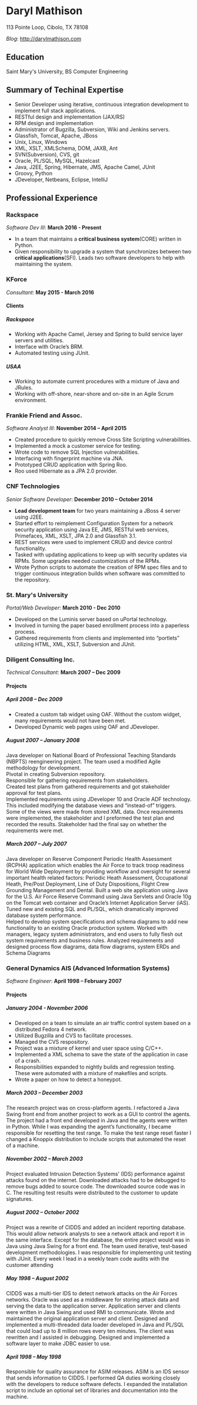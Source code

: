 # Daryl Mathison

113 Pointe Loop, Cibolo, TX 78108

_Blog_: http://darylmathison.com

## Education
Saint Mary's University, BS Computer Engineering

## Summary of Techinal Expertise

* Senior Developer using iterative, continuous integration development to implement full stack applications.
* RESTful design and implementation (JAX/RS)
* RPM design and implementation
* Administrator of Bugzilla, Subversion, Wiki and Jenkins servers.
* Glassfish, Tomcat, Apache, JBoss
* Unix, Linux, Windows
* XML, XSLT, XMLSchema, DOM, JAXB, Ant
* SVN(Subversion), CVS, git
* Oracle, PL/SQL, MySQL, Hazelcast
* Java, J2EE, Spring, Hibernate, JMS, Apache Camel, JUnit
* Groovy, Python
* JDeveloper, Netbeans, Eclipse, IntelliJ

## Professional Experience

### Rackspace
_Software Dev III_: **March 2016 - Present**
* In a team that maintains a **critical business system**(CORE) written in Python.
* Given responsibility to upgrade a system that synchronizes between two 
**critical applications**(SFI).  Leads two software developers to help with
maintaining the system.

### KForce
_Consultant_: **May 2015 - March 2016**

#### Clients

##### Rackspace
* Working with Apache Camel, Jersey and Spring to build service layer servers and utilities.
* Interface with Oracle’s BRM.
* Automated testing using JUnit.

##### USAA
* Working to automate current procedures with a mixture of Java and JRules.
* Working with off-shore, near-shore and on-site in an Agile Scrum environment.

### Frankie Friend and Assoc.
_Software Analyst III_: **November 2014 – April 2015**
* Created procedure to quickly remove Cross Site Scripting vulnerabilities.
* Implemented a mock a customer service for testing.
* Wrote code to remove SQL Injection vulnerabilities.
* Interfacing with fingerprint machine via JNA.
* Prototyped CRUD application with Spring Roo.
* Roo used Hibernate as a JPA 2.0 provider.

### CNF Technologies
_Senior Software Developer_: **December 2010 – October 2014**
* **Lead development team** for two years maintaining a JBoss 4 server using J2EE.
* Started effort to reimplement Configuration System for a network security application using Java EE, JMS, RESTful web services, Primefaces, XML, XSLT, JPA 2.0 and Glassfish 3.1.
* REST services were used to implement CRUD and device control functionality.
* Tasked with updating applications to keep up with security updates via RPMs.  Some upgrades needed customizations of the RPMs.
* Wrote Python scripts to automate the creation of RPM spec files and to trigger continuous integration builds when software was committed to the repository.

### St. Mary's University
_Portal/Web Developer_: **March 2010 - Dec 2010**
* Developed on the Luminis server based on uPortal technology.
* Involved in turning the paper based enrollment process into a paperless process.
* Gathered requirements from clients and implemented into “portlets” utilizing HTML, XML, XSLT, Subversion and JUnit.

### Diligent Consulting Inc.
_Technical Consultant_: **March 2007 – Dec 2009**

#### Projects
##### April 2008 – Dec 2009
* Created a custom tab widget using OAF.  Without the custom widget, many requirements would not have been met.
* Developed Dynamic web pages using OAF and JDeveloper.

##### August 2007 – January 2008
Java developer on National Board of Professional Teaching Standards (NBPTS) 
reengineering project.  The team used a modified Agile methodology for development.  
Pivotal in creating Subversion repository.  
Responsible for gathering requirements from stakeholders.  
Created test plans from gathered requirements and got stakeholder approval for test plans.  
Implemented requirements using JDeveloper 10 and Oracle ADF technology. 
This included modifying the database views and “instead-of” triggers.  
Some of the views were made from stored XML data.  Once requirements were implemented, 
the stakeholder and I preformed the test plan and recorded the results.  Stakeholder 
had the final say on whether the requirements were met.

##### March 2007 – July 2007
Java developer on Reserve Component Periodic Health Assessment (RCPHA) application 
which enables the Air Force to track troop readiness for World Wide Deployment by 
providing workflow and oversight for several important health related factors: 
Periodic Heath Assessment, Occupational Heath, Pre/Post Deployment, Line of Duty Dispositions, 
Flight Crew Grounding Management and Dental. Built a web site application using 
Java for the U.S. Air Force Reserve Command using Java Servlets and Oracle 10g 
on the Tomcat web container and Oracle’s Internet Application Server (iAS).  
Tuned new and existing SQL and PL/SQL, which dramatically improved database system performance.  
Helped to develop system specifications and schema diagrams to add new functionality 
to an existing Oracle production system.  Worked with managers, legacy system administrators, 
and end users to fully flesh out system requirements and business rules.  Analyzed requirements 
and designed process flow diagrams, data flow diagrams, system ERDs and Schema Diagrams

### General Dynamics AIS (Advanced Information Systems)
_Software Engineer_: **April 1998 – February 2007**

#### Projects
##### January 2004 - November 2006
* Developed on a team to simulate an air traffic control system based on a distributed Fedora 4 network.
* Utilized Bugzilla and CVS to facilitate processes.
* Managed the CVS respository.
* Project was a mixture of kernel and user space using C/C++.
* Implemented a XML schema to save the state of the application in case of a crash.
* Responsibilities expanded to nightly builds and regression testing.  These were automated with a mixture of makefiles and scripts.
* Wrote a paper on how to detect a honeypot.

##### March 2003 – December 2003
The research project was on cross-platform agents.  I refactored a Java Swing 
front end from another project to work as a GUI to control the agents.  The project had a front end developed in Java and the agents were written in Python.  While I was expanding the agent’s functionality, I became responsible for resetting the test range.  To make the test range reset faster I changed a Knoppix distribution to include scripts that automated the reset of a machine.

##### November 2002 – March 2003
Project evaluated Intrusion Detection Systems’ (IDS) performance against attacks found on the internet.  Downloaded attacks had to be debugged to remove bugs added to source code. The downloaded source code was in C. The resulting test results  were distributed to the customer to update signatures.

##### August 2002 – October 2002
Project was a rewrite of CIDDS and added an incident reporting database.  This would allow network analysts to see a network attack and report it in the same interface.  Except for the database, the entire project would was in Java using Java Swing for a front end.  The team used iterative, test-based development methodologies.   I was responsible for implementing unit testing with JUnit.  Every week I lead in a weekly team code audits with the customer attending

##### May 1998 – August 2002
CIDDS was a multi-tier IDS to detect network attacks on the Air Forces networks. Oracle was used as a middleware for storing attack data and serving the data to the application server.  Application server and clients were written in Java Swing and used RMI to communicate.  Wrote and maintained the original application server and client.  Designed and implemented a multi-threaded data loader developed in Java and PL/SQL that could load up to 8 million rows every ten minutes.  The client was rewritten and I assisted in debugging.  Designed and implemented a software layer to make JDBC easier to use.

##### April 1998 – May 1998
Responsible for quality assurance for ASIM releases.  ASIM is an IDS sensor that sends information to CIDDS.  I performed QA duties working closely with the developers to reduce software defects.  I expanded the installation script to include an optional set of libraries and documentation into the machine.
 
